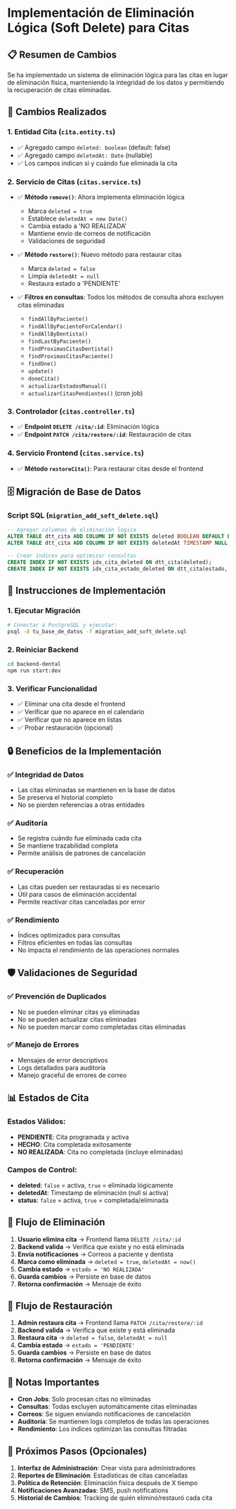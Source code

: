 # Implementación de Eliminación Lógica (Soft Delete) para Citas

## 📋 Resumen de Cambios

Se ha implementado un sistema de eliminación lógica para las citas en lugar de eliminación física, manteniendo la integridad de los datos y permitiendo la recuperación de citas eliminadas.

## 🔧 Cambios Realizados

### 1. Entidad Cita (`cita.entity.ts`)
- ✅ Agregado campo `deleted: boolean` (default: false)
- ✅ Agregado campo `deletedAt: Date` (nullable)
- ✅ Los campos indican si y cuándo fue eliminada la cita

### 2. Servicio de Citas (`citas.service.ts`)
- ✅ **Método `remove()`**: Ahora implementa eliminación lógica
  - Marca `deleted = true`
  - Establece `deletedAt = new Date()`
  - Cambia estado a 'NO REALIZADA'
  - Mantiene envío de correos de notificación
  - Validaciones de seguridad

- ✅ **Método `restore()`**: Nuevo método para restaurar citas
  - Marca `deleted = false`
  - Limpia `deletedAt = null`
  - Restaura estado a 'PENDIENTE'

- ✅ **Filtros en consultas**: Todos los métodos de consulta ahora excluyen citas eliminadas
  - `findAllByPaciente()`
  - `findAllByPacienteForCalendar()`
  - `findAllByDentista()`
  - `findLastByPaciente()`
  - `findProximasCitasDentista()`
  - `findProximasCitasPaciente()`
  - `findOne()`
  - `update()`
  - `doneCita()`
  - `actualizarEstadosManual()`
  - `actualizarCitasPendientes()` (cron job)

### 3. Controlador (`citas.controller.ts`)
- ✅ **Endpoint `DELETE /cita/:id`**: Eliminación lógica
- ✅ **Endpoint `PATCH /cita/restore/:id`**: Restauración de citas

### 4. Servicio Frontend (`citas.service.ts`)
- ✅ **Método `restoreCita()`**: Para restaurar citas desde el frontend

## 🗄️ Migración de Base de Datos

### Script SQL (`migration_add_soft_delete.sql`)
```sql
-- Agregar columnas de eliminación lógica
ALTER TABLE dtt_cita ADD COLUMN IF NOT EXISTS deleted BOOLEAN DEFAULT FALSE;
ALTER TABLE dtt_cita ADD COLUMN IF NOT EXISTS deletedAt TIMESTAMP NULL;

-- Crear índices para optimizar consultas
CREATE INDEX IF NOT EXISTS idx_cita_deleted ON dtt_cita(deleted);
CREATE INDEX IF NOT EXISTS idx_cita_estado_deleted ON dtt_cita(estado, deleted);
```

## 🚀 Instrucciones de Implementación

### 1. Ejecutar Migración
```bash
# Conectar a PostgreSQL y ejecutar:
psql -d tu_base_de_datos -f migration_add_soft_delete.sql
```

### 2. Reiniciar Backend
```bash
cd backend-dental
npm run start:dev
```

### 3. Verificar Funcionalidad
- ✅ Eliminar una cita desde el frontend
- ✅ Verificar que no aparece en el calendario
- ✅ Verificar que no aparece en listas
- ✅ Probar restauración (opcional)

## 🔒 Beneficios de la Implementación

### ✅ **Integridad de Datos**
- Las citas eliminadas se mantienen en la base de datos
- Se preserva el historial completo
- No se pierden referencias a otras entidades

### ✅ **Auditoría**
- Se registra cuándo fue eliminada cada cita
- Se mantiene trazabilidad completa
- Permite análisis de patrones de cancelación

### ✅ **Recuperación**
- Las citas pueden ser restauradas si es necesario
- Útil para casos de eliminación accidental
- Permite reactivar citas canceladas por error

### ✅ **Rendimiento**
- Índices optimizados para consultas
- Filtros eficientes en todas las consultas
- No impacta el rendimiento de las operaciones normales

## 🛡️ Validaciones de Seguridad

### ✅ **Prevención de Duplicados**
- No se pueden eliminar citas ya eliminadas
- No se pueden actualizar citas eliminadas
- No se pueden marcar como completadas citas eliminadas

### ✅ **Manejo de Errores**
- Mensajes de error descriptivos
- Logs detallados para auditoría
- Manejo graceful de errores de correo

## 📊 Estados de Cita

### Estados Válidos:
- **PENDIENTE**: Cita programada y activa
- **HECHO**: Cita completada exitosamente
- **NO REALIZADA**: Cita no completada (incluye eliminadas)

### Campos de Control:
- **deleted**: `false` = activa, `true` = eliminada lógicamente
- **deletedAt**: Timestamp de eliminación (null si activa)
- **status**: `false` = activa, `true` = completada/eliminada

## 🔄 Flujo de Eliminación

1. **Usuario elimina cita** → Frontend llama `DELETE /cita/:id`
2. **Backend valida** → Verifica que existe y no está eliminada
3. **Envía notificaciones** → Correos a paciente y dentista
4. **Marca como eliminada** → `deleted = true`, `deletedAt = now()`
5. **Cambia estado** → `estado = 'NO REALIZADA'`
6. **Guarda cambios** → Persiste en base de datos
7. **Retorna confirmación** → Mensaje de éxito

## 🔄 Flujo de Restauración

1. **Admin restaura cita** → Frontend llama `PATCH /cita/restore/:id`
2. **Backend valida** → Verifica que existe y está eliminada
3. **Restaura cita** → `deleted = false`, `deletedAt = null`
4. **Cambia estado** → `estado = 'PENDIENTE'`
5. **Guarda cambios** → Persiste en base de datos
6. **Retorna confirmación** → Mensaje de éxito

## 📝 Notas Importantes

- **Cron Jobs**: Solo procesan citas no eliminadas
- **Consultas**: Todas excluyen automáticamente citas eliminadas
- **Correos**: Se siguen enviando notificaciones de cancelación
- **Auditoría**: Se mantienen logs completos de todas las operaciones
- **Rendimiento**: Los índices optimizan las consultas filtradas

## 🎯 Próximos Pasos (Opcionales)

1. **Interfaz de Administración**: Crear vista para administradores
2. **Reportes de Eliminación**: Estadísticas de citas canceladas
3. **Política de Retención**: Eliminación física después de X tiempo
4. **Notificaciones Avanzadas**: SMS, push notifications
5. **Historial de Cambios**: Tracking de quién eliminó/restauró cada cita
